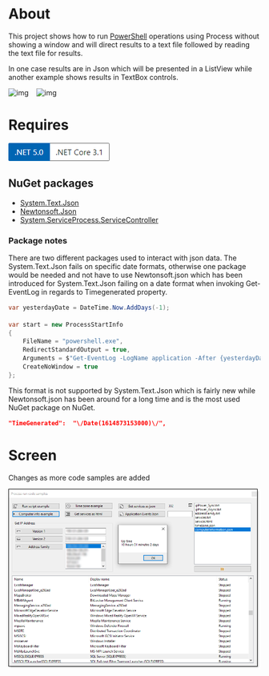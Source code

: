 ﻿# About

This project shows how to run [PowerShell](https://docs.microsoft.com/en-us/powershell/) operations using Process without showing a window and will direct results to a text file followed by reading the text file for results.

In one case results are in Json which will be presented in a ListView while another example shows results in TextBox controls.




![img](https://img.shields.io/badge/Karen%20Payne-MVP-blue)&nbsp;&nbsp;&nbsp;&nbsp;![img](https://img.shields.io/static/v1?label=C%23&message=PowerShell)


# Requires

![.NET 5 or .NET Core](assets/Versions.png)

## NuGet packages

- [System.Text.Json](https://www.nuget.org/packages/System.Text.Json/6.0.0-preview.1.21102.12)
- [Newtonsoft.Json](https://www.nuget.org/packages/Newtonsoft.Json/12.0.3)
- [System.ServiceProcess.ServiceController](https://www.nuget.org/packages/System.ServiceProcess.ServiceController/6.0.0-preview.1.21102.12)

### Package notes

There are two different packages used to interact with json data. The System.Text.Json fails on specific date formats, otherwise one package would be needed and not have to use Newtonsoft.json which has been introduced for System.Text.Json failing on a date format when invoking Get-EventLog in regards to Timegenerated property.

```csharp
var yesterdayDate = DateTime.Now.AddDays(-1);

var start = new ProcessStartInfo
{
    FileName = "powershell.exe",
    RedirectStandardOutput = true,
    Arguments = $"Get-EventLog -LogName application -After {yesterdayDate:d} | Select-Object Category, Timegenerated, EntryType, Source, Message | ConvertTo-Json",
    CreateNoWindow = true
};
```

This format is not supported by System.Text.Json which is fairly new while Newtonsoft.json has been around for a long time and is the most used NuGet package on NuGet.
```json
"TimeGenerated":  "\/Date(1614873153000)\/",
```
# Screen

Changes as more code samples are added

![screen](assets/Process1.png)